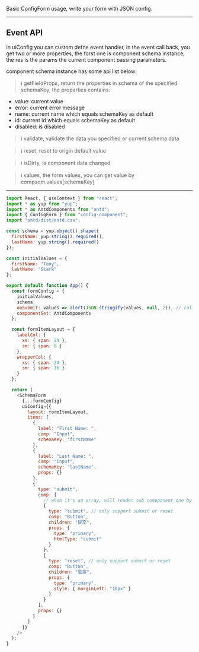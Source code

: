 Basic ConfigForm usage, write your form with JSON config.

---

## Event API

in uiConfig you can custom defne event handler, in the event call back, you get two or more properties, the forst one is component schema instance, the res is the params the current component passing parameters.

component schema instance has some api list below:

> ℹ️ getFieldProps<schemaKey>, return the properties in schema of the specified schemaKey, the properties contains:

- value: current value
- error: current error message
- name: current name which equals schemaKey as default
- id: current id which equals schemaKey as default
- disabled: is disabled

> ℹ️ validate<data>, validate the data you specified or current schema data

> ℹ️ reset, reset to origin default value

> ℹ️ isDirty, is component data changed

> ℹ️ values, the form values, you can get value by compscm.values[schemaKey]

---

```javascript
import React, { useContext } from "react";
import * as yup from "yup";
import * as AntdComponents from "antd";
import { ConfigForm } from "config-component";
import "antd/dist/antd.css";

const schema = yup.object().shape({
  firstName: yup.string().required(),
  lastName: yup.string().required()
});

const initialValues = {
  firstName: "Tony",
  lastName: "Stark"
};

export default function App() {
  const formConfig = {
    initialValues,
    schema,
    onSubmit: values => alert(JSON.stringify(values, null, 2)), // called then form submit
    componentSet: AntdComponents
  };

  const formItemLayout = {
    labelCol: {
      xs: { span: 24 },
      sm: { span: 8 }
    },
    wrapperCol: {
      xs: { span: 24 },
      sm: { span: 16 }
    }
  };

  return (
    <SchemaForm
      {...formConfig}
      uiConfig={{
        layout: formItemLayout,
        items: [
          {
            label: "First Name: ",
            comp: "Input",
            schemaKey: "firstName"
          },
          {
            label: "Last Name: ",
            comp: "Input",
            schemaKey: "lastName",
            props: {}
          },
          {
            type: "submit",
            comp: [
              // when it's an array, will render sub compponent one by one
              {
                type: "submit", // only support submit or reset
                comp: "Button",
                children: "提交",
                props: {
                  type: "primary",
                  htmlType: "submit"
                }
              },
              {
                type: "reset", // only support submit or reset
                comp: "Button",
                children: "重置",
                props: {
                  type: "primary",
                  style: { marginLeft: "10px" }
                }
              }
            ],
            props: {}
          }
        ]
      }}
    />
  );
}
```
